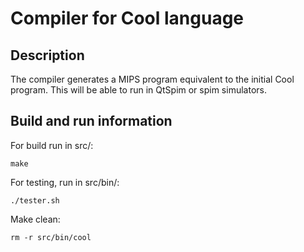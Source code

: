 # Compiler for Cool language

## Description
The compiler generates a MIPS program equivalent to the initial Cool program. This
will be able to run in QtSpim or spim simulators.

## Build and run information
For build run in src/:
```
make
```

For testing, run in src/bin/:
```
./tester.sh 
```

Make clean:
```
rm -r src/bin/cool
```
